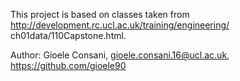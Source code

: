 This project is based on classes taken from http://development.rc.ucl.ac.uk/training/engineering/
ch01data/110Capstone.html.

Author: Gioele Consani, gioele.consani.16@ucl.ac.uk, https://github.com/gioele90
